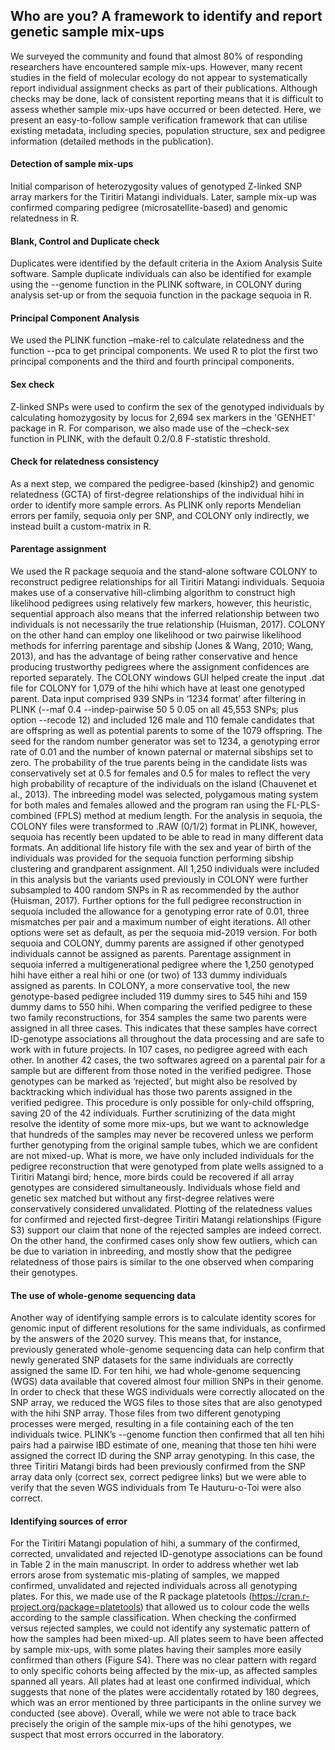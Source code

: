 ## Who are you? A framework to identify and report genetic sample mix-ups

We surveyed the community and found that almost 80% of responding researchers have encountered sample mix-ups. However, many recent studies in the field of molecular ecology do not appear to systematically report individual assignment checks as part of their publications. Although checks may be done, lack of consistent reporting means that it is difficult to assess whether sample mix-ups have occurred or been detected. Here, we present an easy-to-follow sample verification framework that can utilise existing metadata, including species, population structure, sex and pedigree information (detailed methods in the publication).

#### Detection of sample mix-ups
Initial comparison of heterozygosity values of genotyped Z-linked SNP array markers for the Tiritiri Matangi individuals. Later, sample mix-up was confirmed comparing pedigree (microsatellite-based) and genomic relatedness in R.

#### Blank, Control and Duplicate check
Duplicates were identified by the default criteria in the Axiom Analysis Suite software. Sample duplicate individuals can also be identified for example using the --genome function in the PLINK software, in COLONY during analysis set-up or from the sequoia function in the package sequoia in R.

#### Principal Component Analysis 
We used the PLINK function –make-rel to calculate relatedness and the function --pca to get principal components. We used R to plot the first two principal components and the third and fourth principal components.

#### Sex check
Z-linked SNPs were used to confirm the sex of the genotyped individuals by calculating homozygosity by locus for 2,694 sex markers in the 'GENHET' package in R. For comparison, we also made use of the –check-sex function in PLINK, with the default 0.2/0.8 F-statistic threshold.

#### Check for relatedness consistency 
As a next step, we compared the pedigree-based (kinship2) and genomic relatedness (GCTA) of first-degree relationships of the individual hihi in order to identify more sample errors. As PLINK only reports Mendelian errors per family, sequoia only per SNP, and COLONY only indirectly, we instead built a custom-matrix in R. 

#### Parentage assignment 
We used the R package sequoia and the stand-alone software COLONY to reconstruct pedigree relationships for all Tiritiri Matangi individuals. Sequoia makes use of a conservative hill-climbing algorithm to construct high likelihood pedigrees using relatively few markers, however, this heuristic, sequential approach also means that the inferred relationship between two individuals is not necessarily the true relationship (Huisman, 2017). COLONY on the other hand can employ one likelihood or two pairwise likelihood methods for inferring parentage and sibship (Jones & Wang, 2010; Wang, 2013), and has the advantage of being rather conservative and hence producing trustworthy pedigrees where the assignment confidences are reported separately.
The COLONY windows GUI helped create the input .dat file for COLONY for 1,079 of the hihi which have at least one genotyped parent. Data input comprised 939 SNPs in ‘1234 format’ after filtering in PLINK (--maf 0.4 --indep-pairwise 50 5 0.05 on all 45,553 SNPs; plus option --recode 12) and included 126 male and 110 female candidates that are offspring as well as potential parents to some of the 1079 offspring. The seed for the random number generator was set to 1234, a genotyping error rate of 0.01 and the number of known paternal or maternal sibships set to zero. The probability of the true parents being in the candidate lists was conservatively set at 0.5 for females and 0.5 for males to reflect the very high probability of recapture of the individuals on the island (Chauvenet et al., 2013). The inbreeding model was selected, polygamous mating system for both males and females allowed and the program ran using the FL-PLS-combined (FPLS) method at medium length.
For the analysis in sequoia, the COLONY files were transformed to .RAW (0/1/2) format in PLINK, however, sequoia has recently been updated to be able to read in many different data formats. An additional life history file with the sex and year of birth of the individuals was provided for the sequoia function performing sibship clustering and grandparent assignment. All 1,250 individuals were included in this analysis but the variants used previously in COLONY were further subsampled to 400 random SNPs in R as recommended by the author (Huisman, 2017). Further options for the full pedigree reconstruction in sequoia included the allowance for a genotyping error rate of 0.01, three mismatches per pair and a maximum number of eight iterations. All other options were set as default, as per the sequoia mid-2019 version.
For both sequoia and COLONY, dummy parents are assigned if other genotyped individuals cannot be assigned as parents. Parentage assignment in sequoia inferred a multigenerational pedigree where the 1,250 genotyped hihi have either a real hihi or
one (or two) of 133 dummy individuals assigned as parents. In COLONY, a more conservative tool, the new genotype-based pedigree included 119 dummy sires to 545 hihi and 159 dummy dams to 550 hihi. When comparing the verified pedigree to these two family reconstructions, for 354 samples the same two parents were assigned in all three cases. This indicates that these samples have correct ID-genotype associations all throughout the data processing and are safe to work with in future projects. In 107 cases, no pedigree agreed with each other. In another 42 cases, the two softwares agreed on a parental pair for a sample but are different from those noted in the verified pedigree. Those genotypes can be marked as ‘rejected’, but might also be resolved by backtracking which individual has those two parents assigned in the verified pedigree. This procedure is only possible for only-child offspring, saving 20 of the 42 individuals.
Further scrutinizing of the data might resolve the identity of some more mix-ups, but we want to acknowledge that hundreds of the samples may never be recovered unless we perform further genotyping from the original sample tubes, which we are confident are not mixed-up. What is more, we have only included individuals for the pedigree reconstruction that were genotyped from plate wells assigned to a Tiritiri Matangi bird; hence, more birds could be recovered if all array genotypes are considered simultaneously. Individuals whose field and genetic sex matched but without any first-degree relatives were conservatively considered unvalidated. Plotting of the relatedness values for confirmed and rejected first-degree Tiritiri Matangi relationships (Figure S3) support our claim that none of the rejected samples are indeed correct. On the other hand, the confirmed cases only show few outliers, which can be due to variation in inbreeding, and mostly show that the pedigree relatedness of those pairs is similar to the one observed when comparing their genotypes.

#### The use of whole-genome sequencing data
Another way of identifying sample errors is to calculate identity scores for genomic input of different resolutions for the same individuals, as confirmed by the answers of the 2020 survey. This means that, for instance, previously generated whole-genome sequencing data can help confirm that newly generated SNP datasets for the same individuals are correctly assigned the same ID. For ten hihi, we had whole-genome sequencing (WGS) data available that covered almost four million SNPs in their genome. In order to check that these WGS individuals were correctly allocated on the SNP array, we reduced the WGS files to those sites that are also genotyped with the hihi SNP array. Those files from two different genotyping processes were merged, resulting in a file containing each of the ten individuals twice. PLINK’s --genome function then confirmed that all ten hihi pairs had a pairwise IBD estimate of one, meaning that those ten hihi were assigned the correct ID during the SNP array genotyping. In this case, the three Tiritiri Matangi birds had been previously confirmed from the SNP array data only (correct sex, correct pedigree links) but we were able to verify that the seven WGS individuals from Te Hauturu-o-Toi were also correct.

#### Identifying sources of error 
For the Tiritiri Matangi population of hihi, a summary of the confirmed, corrected, unvalidated and rejected ID-genotype associations can be found in Table 2 in the main manuscript. In order to address whether wet lab errors arose from systematic mis-plating of samples, we mapped confirmed, unvalidated and rejected individuals across all genotyping plates. For this, we made use of the R package platetools (https://cran.r-project.org/package=platetools) that allowed us to colour code the wells according to the sample classification. When checking the confirmed versus rejected samples, we could not identify any systematic pattern of how the samples had been mixed-up. All plates seem to have been affected by sample mix-ups, with some plates having their samples more easily confirmed than others (Figure S4). There was no clear pattern with regard to only specific cohorts being affected by the mix-up, as affected samples spanned all years. All plates had at least one confirmed individual, which suggests that none of the plates were accidentally rotated by 180 degrees, which was an error mentioned by three participants in the online survey we conducted (see above).
Overall, while we were not able to trace back precisely the origin of the sample mix-ups of the hihi genotypes, we suspect that most errors occurred in the laboratory.
